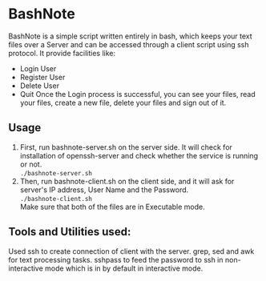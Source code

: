 # BashNote
BashNote is a simple script written entirely in bash, which keeps your text files over a Server and can be accessed through a client script using ssh protocol.
It provide facilities like:
 - Login User
 - Register User
 - Delete User
 - Quit
 Once the Login process is successful, you can see your files, read your 
 files, create a new file, delete your files and sign out of it.

## Usage

 1. First, run bashnote-server.sh on the server side. It will check 
 for installation of openssh-server and check whether the 
 service is running or not.  
 `./bashnote-server.sh`  
 2. Then, run bashnote-client.sh on the client side, and it will ask for 
 server's IP address, User Name and the Password.  
 `./bashnote-client.sh`  
 Make sure that both of the files are in Executable mode.
 
## Tools and Utilities used:
Used ssh to create connection of client with the server.
grep, sed and awk for text processing tasks.
sshpass to feed the password to ssh in non-interactive mode which is in by default in interactive mode.
 
